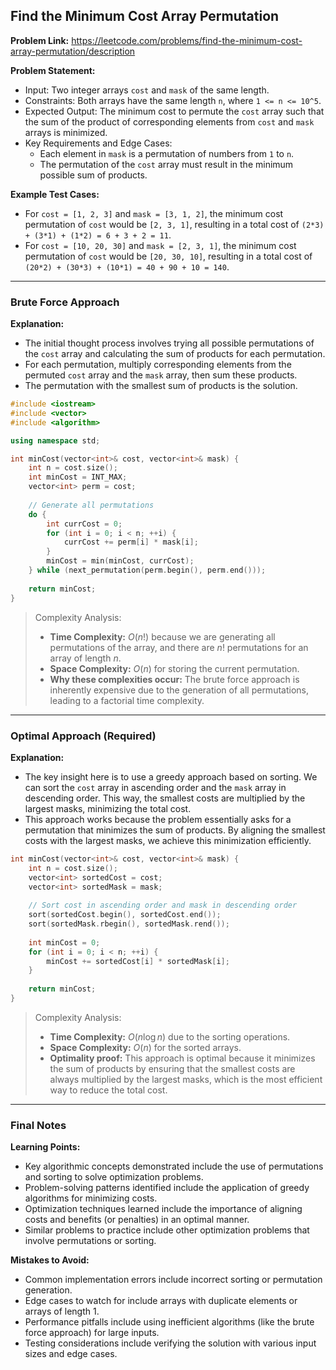 ## Find the Minimum Cost Array Permutation
**Problem Link:** https://leetcode.com/problems/find-the-minimum-cost-array-permutation/description

**Problem Statement:**
- Input: Two integer arrays `cost` and `mask` of the same length.
- Constraints: Both arrays have the same length `n`, where `1 <= n <= 10^5`.
- Expected Output: The minimum cost to permute the `cost` array such that the sum of the product of corresponding elements from `cost` and `mask` arrays is minimized.
- Key Requirements and Edge Cases:
  - Each element in `mask` is a permutation of numbers from `1` to `n`.
  - The permutation of the `cost` array must result in the minimum possible sum of products.

**Example Test Cases:**
- For `cost = [1, 2, 3]` and `mask = [3, 1, 2]`, the minimum cost permutation of `cost` would be `[2, 3, 1]`, resulting in a total cost of `(2*3) + (3*1) + (1*2) = 6 + 3 + 2 = 11`.
- For `cost = [10, 20, 30]` and `mask = [2, 3, 1]`, the minimum cost permutation of `cost` would be `[20, 30, 10]`, resulting in a total cost of `(20*2) + (30*3) + (10*1) = 40 + 90 + 10 = 140`.

---

### Brute Force Approach
**Explanation:**
- The initial thought process involves trying all possible permutations of the `cost` array and calculating the sum of products for each permutation.
- For each permutation, multiply corresponding elements from the permuted `cost` array and the `mask` array, then sum these products.
- The permutation with the smallest sum of products is the solution.

```cpp
#include <iostream>
#include <vector>
#include <algorithm>

using namespace std;

int minCost(vector<int>& cost, vector<int>& mask) {
    int n = cost.size();
    int minCost = INT_MAX;
    vector<int> perm = cost;
    
    // Generate all permutations
    do {
        int currCost = 0;
        for (int i = 0; i < n; ++i) {
            currCost += perm[i] * mask[i];
        }
        minCost = min(minCost, currCost);
    } while (next_permutation(perm.begin(), perm.end()));
    
    return minCost;
}
```

> Complexity Analysis:
> - **Time Complexity:** $O(n!)$ because we are generating all permutations of the array, and there are $n!$ permutations for an array of length $n$.
> - **Space Complexity:** $O(n)$ for storing the current permutation.
> - **Why these complexities occur:** The brute force approach is inherently expensive due to the generation of all permutations, leading to a factorial time complexity.

---

### Optimal Approach (Required)
**Explanation:**
- The key insight here is to use a greedy approach based on sorting. We can sort the `cost` array in ascending order and the `mask` array in descending order. This way, the smallest costs are multiplied by the largest masks, minimizing the total cost.
- This approach works because the problem essentially asks for a permutation that minimizes the sum of products. By aligning the smallest costs with the largest masks, we achieve this minimization efficiently.

```cpp
int minCost(vector<int>& cost, vector<int>& mask) {
    int n = cost.size();
    vector<int> sortedCost = cost;
    vector<int> sortedMask = mask;
    
    // Sort cost in ascending order and mask in descending order
    sort(sortedCost.begin(), sortedCost.end());
    sort(sortedMask.rbegin(), sortedMask.rend());
    
    int minCost = 0;
    for (int i = 0; i < n; ++i) {
        minCost += sortedCost[i] * sortedMask[i];
    }
    
    return minCost;
}
```

> Complexity Analysis:
> - **Time Complexity:** $O(n \log n)$ due to the sorting operations.
> - **Space Complexity:** $O(n)$ for the sorted arrays.
> - **Optimality proof:** This approach is optimal because it minimizes the sum of products by ensuring that the smallest costs are always multiplied by the largest masks, which is the most efficient way to reduce the total cost.

---

### Final Notes

**Learning Points:**
- Key algorithmic concepts demonstrated include the use of permutations and sorting to solve optimization problems.
- Problem-solving patterns identified include the application of greedy algorithms for minimizing costs.
- Optimization techniques learned include the importance of aligning costs and benefits (or penalties) in an optimal manner.
- Similar problems to practice include other optimization problems that involve permutations or sorting.

**Mistakes to Avoid:**
- Common implementation errors include incorrect sorting or permutation generation.
- Edge cases to watch for include arrays with duplicate elements or arrays of length 1.
- Performance pitfalls include using inefficient algorithms (like the brute force approach) for large inputs.
- Testing considerations include verifying the solution with various input sizes and edge cases.